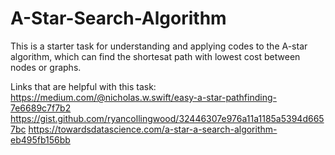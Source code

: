 # A-Star-Search-Algorithm
This is a starter task for understanding and applying codes to the A-star algorithm, which can find the shortesat path with lowest cost between nodes or graphs. 

Links that are helpful with this task:
https://medium.com/@nicholas.w.swift/easy-a-star-pathfinding-7e6689c7f7b2
https://gist.github.com/ryancollingwood/32446307e976a11a1185a5394d6657bc
https://towardsdatascience.com/a-star-a-search-algorithm-eb495fb156bb
